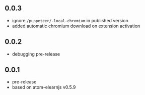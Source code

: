 ## 0.0.3
* ignore `/puppeteer/.local-chromium` in published version
* added automatic chromium download on extension activation
## 0.0.2
* debugging pre-release
## 0.0.1
* pre-release
* based on atom-elearnjs v0.5.9
